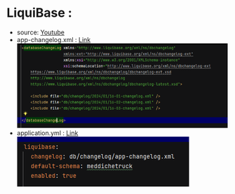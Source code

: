 # LiquiBase :
- source: [Youtube](https://www.youtube.com/watch?v=cc_QpEA97xE)
- app-changelog.xml : [Link](src/main/resources/db/changelog/app-changelog.xml)
![](images/app-changelog.xml.PNG)
- application.yml : [Link](src/main/resources/application.yml)
![](images/liquibaseconfig.PNG)